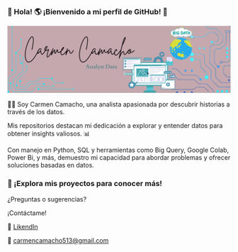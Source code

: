  ### 👋 Hola! :earth_americas: ¡Bienvenido a mi perfil de GitHub! :palms_up_together:

![Mi Banner](https://raw.githubusercontent.com/carmencamacho513/bannerGitHub/main/Banner%20GitHub.png)
 
 :woman_technologist: Soy Carmen Camacho, una analista apasionada por descubrir historias a través de los datos.

Mis repositorios destacan mi dedicación a explorar y entender datos para obtener insights valiosos. :bar_chart:

Con manejo en Python, SQL y herramientas como Big Query, Google Colab, Power Bi, y más, 
demuestro mi capacidad para abordar problemas y ofrecer soluciones basadas en datos.

### 👀 ¡Explora mis proyectos para conocer más!
       
¿Preguntas o sugerencias?

¡Contáctame!

:diamond_shape_with_a_dot_inside: [LikendIn](https://www.linkedin.com/in/carmen-julia-camacho-espitia-0a26281b0/)

:e-mail: carmencamacho513@gmail.com


